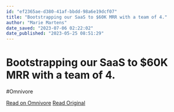 ```yaml
---
id: "ef2365ae-d380-41af-bbdd-98a6e19dcf07"
title: "Bootstrapping our SaaS to $60K MRR with a team of 4."
author: "Marie Martens"
date_saved: "2023-07-06 02:22:02"
date_published: "2023-05-25 08:51:29"
---
```


# Bootstrapping our SaaS to $60K MRR with a team of 4.
#Omnivore

[Read on Omnivore](https://omnivore.app/me/https-blog-tally-so-bootstrapping-our-saas-to-60-k-mrr-with-a-te-18928caac40)
[Read Original](https://blog.tally.so/bootstrapping-our-saas-to-60k-mrr-with-a-team-of-4)

